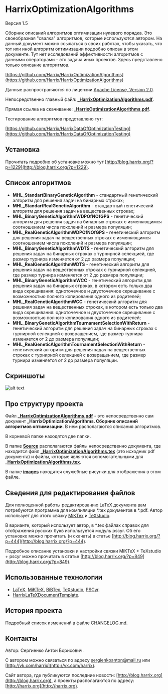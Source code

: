 HarrixOptimizationAlgorithms
============================

Версия 1.5

Сборник описаний алгоритмов оптимизации нулевого порядка. Это своеобразная "свалка" алгоритмов, которые используются автором. На данный документ можно ссылаться в своих работах, чтобы указать, что тот или иной алгоритм оптимизации подробно описан в этом документе. Тут нет исследований эффективности алгоритмов с данными операторами - это задача иных проектов. Здесь представлено только описание алгоритмов.

[https://github.com/Harrix/HarrixOptimizationAlgorithms](https://github.com/Harrix/HarrixOptimizationAlgorithms)

Данные распространяются по лицензии [Apache License, Version 2.0](https://github.com/Harrix/HarrixOptimizationAlgorithms/blob/master/LICENSE.txt).

Непосредственно главный файл: [**_HarrixOptimizationAlgorithms.pdf**](https://github.com/Harrix/HarrixOptimizationAlgorithms/blob/master/_HarrixOptimizationAlgorithms.pdf).

Прямая ссылка на скачивание: [**_HarrixOptimizationAlgorithms.pdf**](https://raw.github.com/Harrix/HarrixOptimizationAlgorithms/master/_HarrixOptimizationAlgorithms.pdf).

Тестирование алгоритмов представлено тут:

[https://github.com/Harrix/HarrixDataOfOptimizationTesting](https://github.com/Harrix/HarrixDataOfOptimizationTesting)

Установка
---------

Прочитать подробно об установке можно тут [http://blog.harrix.org/?p=1229](http://blog.harrix.org/?p=1229).

Список алгоритмов
-----------------

 * **MHL_StandartBinaryGeneticAlgorithm** - стандартный генетический алгоритм для решения задач на бинарных строках;
 * **MHL_StandartRealGeneticAlgorithm** - стандартный генетический алгоритм для решения задач на вещественных строках;
 * **MHL_BinaryGeneticAlgorithmWDPOfNOfGPS** - генетический алгоритм для решения задач на бинарных строках с изменяющимся соотношением числа поколений и размера популяции;
 * **MHL_RealGeneticAlgorithmWDPOfNOfGPS** - генетический алгоритм для решения задач на вещественных строках с изменяющимся соотношением числа поколений и размера популяции;
 * **MHL_BinaryGeneticAlgorithmWDTS** - генетический алгоритм для решения задач на бинарных строках с турнирной селекцией, где размер турнира изменяется от 2 до размера популяции;
 * **MHL_RealGeneticAlgorithmWDTS** - генетический алгоритм для решения задач на вещественных строках с турнирной селекцией, где размер турнира изменяется от 2 до размера популяции;
 * **MHL_BinaryGeneticAlgorithmWCC** - генетический алгоритм для решения задач на бинарных строках, в котором есть только два вида скрещивания: одноточечное и двухточечное скрещивание с возможностью полного копирования одного из родителей;
 * **MHL_RealGeneticAlgorithmWCC** - генетический алгоритм для решения задач на вещественных строках, в котором есть только два вида скрещивания: одноточечное и двухточечное скрещивание с возможностью полного копирования одного из родителей;
 * **MHL_BinaryGeneticAlgorithmTournamentSelectionWithReturn** - генетический алгоритм для решения задач на бинарных строках с турнирной селекцией с возвращением, где размер турнира изменяется от 2 до размера популяции;
 * **MHL_RealGeneticAlgorithmTournamentSelectionWithReturn** - генетический алгоритм для решения задач на вещественных строках  с турнирной селекцией с возвращением, где размер турнира изменяется от 2 до размера популяции.
 
Скриншоты
-------------------

![alt text](https://raw.github.com/Harrix/HarrixOptimizationAlgorithms/master/images/scheme.png "Пример схемы алгоритма")

Про структуру проекта
---------------------

Файл [**_HarrixOptimizationAlgorithms.pdf**](https://github.com/Harrix/HarrixOptimizationAlgorithms/blob/master/_HarrixOptimizationAlgorithms.pdf) - это непосредственно сам документ **_HarrixOptimizationAlgorithms. Сборник описаний алгоритмов оптимизации**. В нем располагаются описания алгоритмов.

В корневой папке находятся две папки. 

В папке [**Source**](https://github.com/Harrix/HarrixOptimizationAlgorithms/blob/master/Source) располагаются файлы непосредственно документа, где находится файл [**_HarrixOptimizationAlgorithms.tex**](https://github.com/Harrix/HarrixOptimizationAlgorithms/blob/master/Source/_HarrixOptimizationAlgorithms.tex) (это исходник pdf документа) и файлы, которые являются вспомогательными для [**_HarrixOptimizationAlgorithms.tex**](https://github.com/Harrix/HarrixOptimizationAlgorithms/blob/master/Source/_HarrixOptimizationAlgorithms.tex).

В папке [**images**](https://github.com/Harrix/HarrixOptimizationAlgorithms/blob/master/images) находятся служебные рисунки для отображения в этом файле.

Сведения для редактирования файлов
----------------------------------

Для полноценной работы редактированию LaTeX документа вам потребуются программа для компиляции \*.tex документов в \*.pdf. Автор использует для этого связку [MiKTex](http://www.miktex.org/) и [TeXstudio](http://texstudio.sourceforge.net/). 

В варианте, который использует автор, в \*.tex файлах справок для отображения русских букв используется модуль pscyr. Об его установке можно прочитать (и скачать) в статье [http://blog.harrix.org/?p=444](http://blog.harrix.org/?p=444).

Подробное описание установки и настройки связки MiKTeX + TeXstudio + pscyr можно прочитать в статье [http://blog.harrix.org/?p=849](http://blog.harrix.org/?p=849).

Использованные технологии
-------------------------

- [LaTeX](http://ru.wikipedia.org/wiki/LaTeX), [MiKTeX](http://miktex.org/), [BiBTex](http://ru.wikipedia.org/wiki/BibTeX), [TeXstudio](http://texstudio.sourceforge.net/), [PSCyr]([http://blog.harrix.org/?p=444](http://blog.harrix.org/?p=444)).
- [HarrixLaTeXDocumentTemplate](https://github.com/Harrix/HarrixLaTeXDocumentTemplate).
 
История проекта
---------------

Подробный список изменений в файле [CHANGELOG.md](https://github.com/Harrix/HarrixOptimizationAlgorithms/blob/master/CHANGELOG.md).

Контакты
--------

Автор: Сергиенко Антон Борисович.

С автором можно связаться по адресу [sergienkoanton@mail.ru](mailto:sergienkoanton@mail.ru) или  [http://vk.com/harrix](http://vk.com/harrix).

Сайт автора, где публикуются последние новости: [http://blog.harrix.org](http://blog.harrix.org), а проекты располагаются по адресу: [http://harrix.org](http://harrix.org).